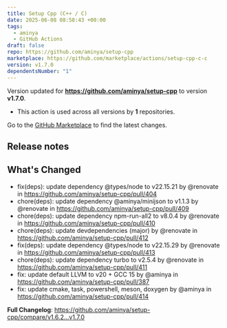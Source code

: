 ```yaml
---
title: Setup Cpp (C++ / C)
date: 2025-06-08 08:58:43 +00:00
tags:
  - aminya
  - GitHub Actions
draft: false
repo: https://github.com/aminya/setup-cpp
marketplace: https://github.com/marketplace/actions/setup-cpp-c-c
version: v1.7.0
dependentsNumber: "1"
---
```



Version updated for **https://github.com/aminya/setup-cpp** to version **v1.7.0**.
- This action is used across all versions by **1** repositories.

Go to the [GitHub Marketplace](https://github.com/marketplace/actions/setup-cpp-c-c) to find the latest changes.

## Release notes

## What's Changed
* fix(deps): update dependency @types/node to v22.15.21 by @renovate in https://github.com/aminya/setup-cpp/pull/404
* chore(deps): update dependency @aminya/minijson to v1.1.3 by @renovate in https://github.com/aminya/setup-cpp/pull/409
* chore(deps): update dependency npm-run-all2 to v8.0.4 by @renovate in https://github.com/aminya/setup-cpp/pull/410
* chore(deps): update devdependencies (major) by @renovate in https://github.com/aminya/setup-cpp/pull/412
* fix(deps): update dependency @types/node to v22.15.29 by @renovate in https://github.com/aminya/setup-cpp/pull/413
* chore(deps): update dependency turbo to v2.5.4 by @renovate in https://github.com/aminya/setup-cpp/pull/411
* fix: update default LLVM to v20 + GCC 15  by @aminya in https://github.com/aminya/setup-cpp/pull/387
* fix: update cmake, task, powershell, meson, doxygen by @aminya in https://github.com/aminya/setup-cpp/pull/414


**Full Changelog**: https://github.com/aminya/setup-cpp/compare/v1.6.2...v1.7.0
